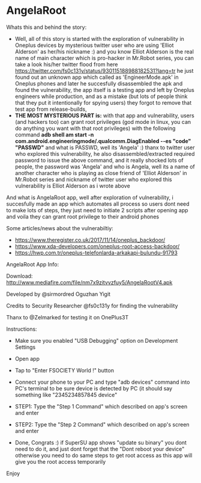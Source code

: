 # AngelaRoot

Whats this and behind the story:
- Well, all of this story is started with the exploration of vulnerability in Oneplus devices by mysterious twitter user who are using 'Elliot Alderson' as her/his nickname :) and you know Elliot Alderson is the real name of main character which is pro-hacker in Mr.Robot series, you can take a look his/her twitter flood from here https://twitter.com/fs0c131y/status/930115188988182531?lang=tr
he just found out an unknown app which called as 'EngineerMode.apk' in Oneplus phones and later he succesfully disassembled the apk and found the vulnerability, the app itself is a testing app and left by Oneplus engineers while production, and as a mistake (but lots of people think that they put it intentionally for spying users) they forgot to remove that test app from release-builds,
- **THE MOST MYSTERIOUS PART is:**
with that app and vulnerability, users (and hackers too) can grant root privileges (god mode in linux, you can do anything you want with that root privileges) with the following command **adb shell am start -n com.android.engineeringmode/.qualcomm.DiagEnabled --es "code" "PASSWD"** and what is PASSWD, well its 'Angela' :) thanx to twitter user who explored this vulnerability, he also disassembled/extracted required password to issue the above command, and it really shocked lots of people, the password was 'Angela' and who is Angela, well its a name of another character who is playing as close friend of 'Elliot Alderson' in Mr.Robot series and nickname of twitter user who explored this vulnerability is Elliot Alderson as i wrote above

And what is AngelaRoot app, well after exploration of vulnerability, i succesfully made an app which automates all process so users dont need to make lots of steps, they just need to initiate 2 scripts after opening app and voila they can grant root privilege to their android phones

Some articles/news about the vulnerabiltiy:
- https://www.theregister.co.uk/2017/11/14/oneplus_backdoor/
- https://www.xda-developers.com/oneplus-root-access-backdoor/
- https://hwp.com.tr/oneplus-telefonlarda-arkakapi-bulundu-91793

AngelaRoot App Info:

Download: http://www.mediafire.com/file/nm7x9zitvvzfuy5/AngelaRootV4.apk

Developed by @sirmordred Oguzhan Yigit

Credits to Security Researcher @fs0c131y for finding the vulnerability

Thanx to @Zelmarked for testing it on OnePlus3T

Instructions:

- Make sure you enabled "USB Debugging" option on Development Settings

- Open app

- Tap to "Enter FSOCIETY World !" button

- Connect your phone to your PC and type "adb devices" command into PC's terminal to be sure device is detected by PC (it should say something like "2345234857845 device"

- STEP1: Type the "Step 1 Command" which described on app's screen and enter

- STEP2: Type the "Step 2 Command" which described on app's screen and enter

- Done, Congrats :) if SuperSU app shows "update su binary" you dont need to do it, and just dont forget that the "Dont reboot your device" otherwise you need to do same steps to get root access as this app will give you the root access temporarily

Enjoy
